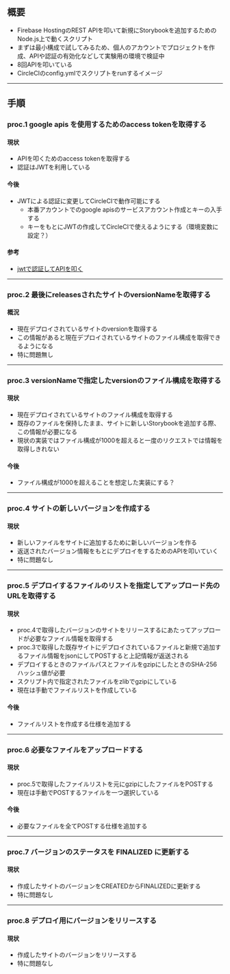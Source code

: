 ## 概要
- Firebase HostingのREST APIを叩いて新規にStorybookを追加するためのNode.js上で動くスクリプト
- まずは最小構成で試してみるため、個人のアカウントでプロジェクトを作成、APIや認証の有効化などして実験用の環境で検証中
- 8回APIを叩いている
- CircleCIのconfig.ymlでスクリプトをrunするイメージ

***
## 手順
### proc.1 google apis を使用するためのaccess tokenを取得する
#### 現状
- APIを叩くためのaccess tokenを取得する
- 認証はJWTを利用している
#### 今後
- JWTによる認証に変更してCircleCIで動作可能にする
  - 本番アカウントでのgoogle apisのサービスアカウント作成とキーの入手する
  - キーをもとにJWTの作成してCircleCIで使えるようにする（環境変数に設定？）
#### 参考
- [jwtで認証してAPIを叩く](https://christina04.hatenablog.com/entry/2015/06/04/224159)

***

### proc.2 最後にreleasesされたサイトのversionNameを取得する
#### 概況
- 現在デプロイされているサイトのversionを取得する
- この情報があると現在デプロイされているサイトのファイル構成を取得できるようになる
- 特に問題無し

*** 

### proc.3 versionNameで指定したversionのファイル構成を取得する
#### 現状
- 現在デプロイされているサイトのファイル構成を取得する
- 既存のファイルを保持したまま、サイトに新しいStorybookを追加する際、この情報が必要になる
- 現状の実装ではファイル構成が1000を超えると一度のリクエストでは情報を取得しきれない
#### 今後
- ファイル構成が1000を超えることを想定した実装にする？

*** 

### proc.4 サイトの新しいバージョンを作成する
#### 現状
- 新しいファイルをサイトに追加するために新しいバージョンを作る
- 返送されたバージョン情報をもとにデプロイをするためのAPIを叩いていく
- 特に問題なし

*** 

### proc.5 デプロイするファイルのリストを指定してアップロード先のURLを取得する
#### 現状
- proc.4で取得したバージョンのサイトをリリースするにあたってアップロードが必要なファイル情報を取得する
- proc.3で取得した既存サイトにデプロイされているファイルと新規で追加するファイル情報をjsonにしてPOSTすると上記情報が返送される
- デプロイするときのファイルパスとファイルをgzipにしたときのSHA-256ハッシュ値が必要
- スクリプト内で指定されたファイルをzlibでgzipにしている
- 現在は手動でファイルリストを作成している
#### 今後
- ファイルリストを作成する仕様を追加する

*** 

### proc.6 必要なファイルをアップロードする
#### 現状
- proc.5で取得したファイルリストを元にgzipにしたファイルをPOSTする
- 現在は手動でPOSTするファイルを一つ選択している
#### 今後
- 必要なファイルを全てPOSTする仕様を追加する

*** 

### proc.7 バージョンのステータスを FINALIZED に更新する
#### 現状
- 作成したサイトのバージョンをCREATEDからFINALIZEDに更新する
- 特に問題なし

*** 

### proc.8 デプロイ用にバージョンをリリースする
#### 現状
- 作成したサイトのバージョンをリリースする
- 特に問題なし



